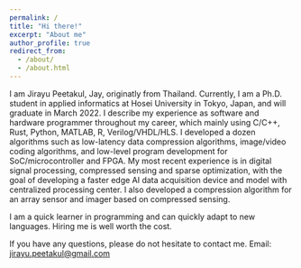 ```yaml
---
permalink: /
title: "Hi there!"
excerpt: "About me"
author_profile: true
redirect_from: 
  - /about/
  - /about.html
---
```

I am Jirayu Peetakul, Jay, originatly from Thailand.
Currently, I am a Ph.D. student in applied informatics at Hosei University in Tokyo, Japan, and will graduate in March 2022. 
I describe my experience as software and hardware programmer throughout my career, which mainly using C/C++, Rust, Python, MATLAB, R, Verilog/VHDL/HLS.
I developed a dozen algorithms such as low-latency data compression algorithms, image/video coding algorithms, and low-level program development for SoC/microcontroller and FPGA. 
My most recent experience is in digital signal processing, compressed sensing and sparse optimization, 
with the goal of developing a faster edge AI data acquisition device and model with centralized processing center. 
I also developed a compression algorithm for an array sensor and imager based on compressed sensing. 

I am a quick learner in programming and can quickly adapt to new languages.
Hiring me is well worth the cost.

If you have any questions, please do not hesitate to contact me.
Email: jirayu.peetakul@gmail.com
